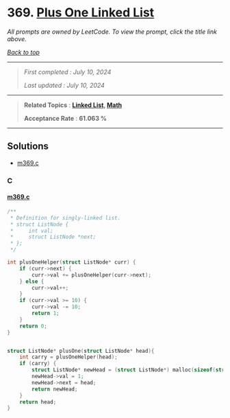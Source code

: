 # 369. [Plus One Linked List](<https://leetcode.com/problems/plus-one-linked-list>)

*All prompts are owned by LeetCode. To view the prompt, click the title link above.*

*[Back to top](<../README.md>)*

------

> *First completed : July 10, 2024*
>
> *Last updated : July 10, 2024*

------

> **Related Topics** : **[Linked List](<by_topic/Linked List.md>), [Math](<by_topic/Math.md>)**
>
> **Acceptance Rate** : **61.063 %**

------

## Solutions

- [m369.c](<../my-submissions/m369.c>)
### C
#### [m369.c](<../my-submissions/m369.c>)
```C
/**
 * Definition for singly-linked list.
 * struct ListNode {
 *     int val;
 *     struct ListNode *next;
 * };
 */

int plusOneHelper(struct ListNode* curr) {
    if (curr->next) {
        curr->val += plusOneHelper(curr->next);
    } else {
        curr->val++;
    }
    if (curr->val >= 10) {
        curr->val -= 10;
        return 1;
    }
    return 0;
}


struct ListNode* plusOne(struct ListNode* head){
    int carry = plusOneHelper(head);
    if (carry) {
        struct ListNode* newHead = (struct ListNode*) malloc(sizeof(struct ListNode));
        newHead->val = 1;
        newHead->next = head;
        return newHead;
    }
    return head;
}
```

